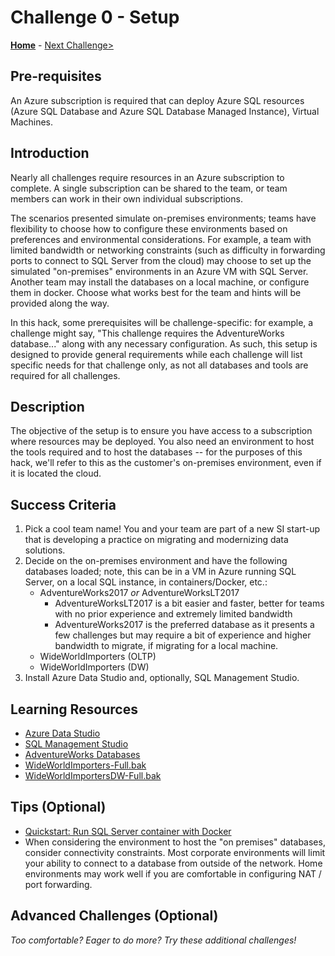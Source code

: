 # Challenge 0 - Setup

**[Home](../../../README.md)** - [Next Challenge>](../Challenge01/Challenge01.md)

## Pre-requisites 

An Azure subscription is required that can deploy Azure SQL resources (Azure SQL Database and Azure SQL Database Managed Instance), Virtual Machines.

## Introduction

Nearly all challenges require resources in an Azure subscription to complete. A single subscription can be shared to the team, or team members can work in their own individual subscriptions.

The scenarios presented simulate on-premises environments; teams have flexibility to choose how to configure these environments based on preferences and environmental considerations.  For example, a team with limited bandwidth or networking constraints (such as difficulty in forwarding ports to connect to SQL Server from the cloud) may choose to set up the simulated "on-premises" environments in an Azure VM with SQL Server.  Another team may install the databases on a local machine, or configure them in docker.  Choose what works best for the team and hints will be provided along the way.

In this hack, some prerequisites will be challenge-specific: for example, a challenge might say, "This challenge requires the AdventureWorks database..." along with any necessary configuration.  As such, this setup is designed to provide general requirements while each challenge will list specific needs for that challenge only, as not all databases and tools are required for all challenges.

## Description

The objective of the setup is to ensure you have access to a subscription where resources may be deployed.  You also need an environment to host the tools required and to host the databases -- for the purposes of this hack, we'll refer to this as the customer's on-premises environment, even if it is located the cloud.

## Success Criteria

1. Pick a cool team name!  You and your team are part of a new SI start-up that is developing a practice on migrating and modernizing data solutions.  
1. Decide on the on-premises environment and have the following databases loaded; note, this can be in a VM in Azure running SQL Server, on a local SQL instance, in containers/Docker, etc.:
    - AdventureWorks2017 *or* AdventureWorksLT2017
        - AdventureWorksLT2017 is a bit easier and faster, better for teams with no prior experience and extremely limited bandwidth
        - AdventureWorks2017 is the preferred database as it presents a few challenges but may require a bit of experience and higher bandwidth to migrate, if migrating for a local machine.
    - WideWorldImporters (OLTP)
    - WideWorldImporters (DW)
1. Install Azure Data Studio and, optionally, SQL Management Studio.

## Learning Resources

* [Azure Data Studio](https://docs.microsoft.com/en-us/sql/azure-data-studio/download-azure-data-studio?view=sql-server-ver15)
* [SQL Management Studio](https://docs.microsoft.com/en-us/sql/ssms/download-sql-server-management-studio-ssms?view=sql-server-ver15)
* [AdventureWorks Databases](https://docs.microsoft.com/en-us/sql/samples/adventureworks-install-configure?view=sql-server-ver15&tabs=ssms)
* [WideWorldImporters-Full.bak](https://github.com/Microsoft/sql-server-samples/releases/tag/wide-world-importers-v1.0)
* [WideWorldImportersDW-Full.bak](https://github.com/Microsoft/sql-server-samples/releases/tag/wide-world-importers-v1.0)

## Tips (Optional)

* [Quickstart: Run SQL Server container with Docker](https://docs.microsoft.com/en-us/sql/linux/quickstart-install-connect-docker?view=sql-server-ver15&pivots=cs1-powershell)
* When considering the environment to host the "on premises" databases, consider connectivity constraints.  Most corporate environments will limit your ability to connect to a database from outside of the network.  Home environments may work well if you are comfortable in configuring NAT / port forwarding.  

## Advanced Challenges (Optional)

*Too comfortable?  Eager to do more?  Try these additional challenges!*



